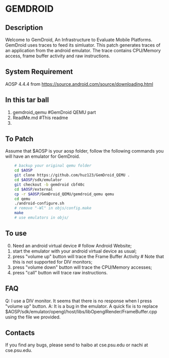 GEMDROID
====================
Description
----------
Welcome to GemDroid, An Infrastructure to Evaluate Mobile Platforms. GemDroid uses traces to feed its simluator. This patch generates traces of an application from the android emulator. The trace contains CPU/Memory access, frame buffer activity and raw instructions.

System Requirement
-------------------
AOSP 4.4.4 from https://source.android.com/source/downloading.html


In this tar ball
-----------------------------
1. gemdroid_qemu 	#GemDroid QEMU part
2. ReadMe.md 	 	#This readme
3. 

To Patch
-------- 
Assume that $AOSP is your aosp folder, follow the following commands you will have an emulator for GemDroid.

```bash
	# backup your original qemu folder
	cd $AOSP
	git clone https://github.com/huz123/GemDroid_QEMU .
	cd $AOSP/sdk/emulator
	git checkout -b gemdroid cbf40c
	cd $AOSP/external
	cp -r $AOSP/GemDroid_QEMU/gemdroid_qemu qemu
	cd qemu
	./android-configure.sh
	# remove "-Wl" in objs/config.make
	make 
	# use emulators in objs/
```



To use
------
0. Need an android virtual device # follow Android Website;
1. start the emulator with your android virtual device as usual;
2. press "volume up" button will trace the Frame Buffer Activity # Note that this is not supported for DIV monitors;
3. press "volume down" button will trace the CPU/Memory accesses;
4. press "call" button will trace raw instructions.

FAQ
-------
Q: I use a DIV monitor. It seems that there is no response when I press "volume up" button.
A: It is a bug in the emulator. A quick fix is to replace $AOSP/sdk/emulator/opengl/host/libs/libOpenglRender/FrameBuffer.cpp using the file we provided. 

Contacts
------
If you find any bugs, please send to haibo at cse.psu.edu or nachi at cse.psu.edu.
